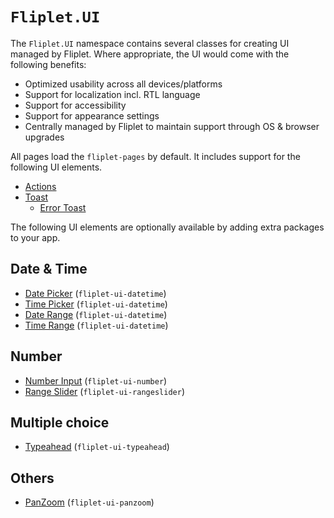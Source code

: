 # `Fliplet.UI`

The `Fliplet.UI` namespace contains several classes for creating UI managed by Fliplet. Where appropriate, the UI would come with the following benefits:

  - Optimized usability across all devices/platforms
  - Support for localization incl. RTL language
  - Support for accessibility
  - Support for appearance settings
  - Centrally managed by Fliplet to maintain support through OS & browser upgrades

All pages load the `fliplet-pages` by default. It includes support for the following UI elements.

  - [Actions](fliplet-ui-actions.md)
  - [Toast](fliplet-ui-toast.md)
    - [Error Toast](fliplet-ui-toast-error.md)

The following UI elements are optionally available by adding extra packages to your app.

## Date & Time

  - [Date Picker](fliplet-ui-datepicker.md) (`fliplet-ui-datetime`)
  - [Time Picker](fliplet-ui-timepicker.md) (`fliplet-ui-datetime`)
  - [Date Range](fliplet-ui-daterange.md) (`fliplet-ui-datetime`)
  - [Time Range](fliplet-ui-timerange.md) (`fliplet-ui-datetime`)

## Number

  - [Number Input](fliplet-ui-number.md) (`fliplet-ui-number`)
  - [Range Slider](fliple-ui-rangeslider.md) (`fliplet-ui-rangeslider`)

## Multiple choice

  - [Typeahead](fliplet-ui-typeahead.md) (`fliplet-ui-typeahead`)

## Others

  - [PanZoom](fliplet-ui-panzoom.md) (`fliplet-ui-panzoom`)
